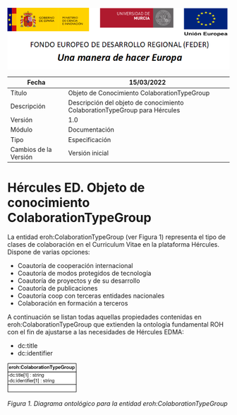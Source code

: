 ![](../../Docs/media/CabeceraDocumentosMD.png)

| Fecha         | 15/03/2022                                                   |
| ------------- | ------------------------------------------------------------ |
|Título|Objeto de Conocimiento ColaborationTypeGroup| 
|Descripción|Descripción del objeto de conocimiento ColaborationTypeGroup para Hércules|
|Versión|1.0|
|Módulo|Documentación|
|Tipo|Especificación|
|Cambios de la Versión|Versión inicial|

# Hércules ED. Objeto de conocimiento ColaborationTypeGroup

La entidad eroh:ColaborationTypeGroup (ver Figura 1) representa el tipo de clases de colaboración en el Curriculum Vitae en la plataforma Hércules. Dispone de varias opciones:
- Coautoría de cooperación internacional
- Coautoría de modos protegidos de tecnología
- Coautoría de proyectos y de su desarrollo
- Coautoría de publicaciones
- Coautoría coop con terceras entidades nacionales
- Colaboración en formación a terceros

A continuación se listan todas aquellas propiedades contenidas en eroh:ColaborationTypeGroup que extienden la ontología fundamental ROH con el fin de ajustarse a las necesidades de Hércules EDMA:

- dc:title
- dc:identifier

![](../../Docs/media/ObjetosDeConocimiento/ColaborationTypeGroup.png)

*Figura 1. Diagrama ontológico para la entidad eroh:ColaborationTypeGroup*
